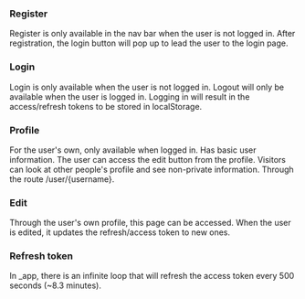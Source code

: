 ### Register
Register is only available in the nav bar when the user is not logged in.
After registration, the login button will pop up to lead the user to the login page.

### Login
Login is only available when the user is not logged in. 
Logout will only be available when the user is logged in.
Logging in will result in the access/refresh tokens to be stored in localStorage.

### Profile
For the user's own, only available when logged in. Has basic user information.
The user can access the edit button from the profile.
Visitors can look at other people's profile and see non-private information.
Through the route /user/{username}.

### Edit
Through the user's own profile, this page can be accessed.
When the user is edited, it updates the refresh/access token to new ones.

### Refresh token
In _app, there is an infinite loop that will refresh the access token every 500 seconds (~8.3 minutes).